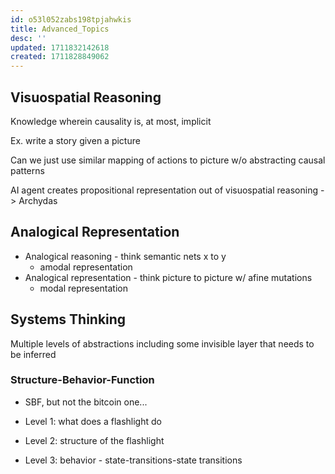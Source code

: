 ```yaml
---
id: o53l052zabs198tpjahwkis
title: Advanced_Topics
desc: ''
updated: 1711832142618
created: 1711828849062
---
```


## Visuospatial Reasoning

Knowledge wherein causality is, at most, implicit

Ex. write a story given a picture

Can we just use similar mapping of actions to picture w/o abstracting causal patterns

AI agent creates propositional representation out of visuospatial reasoning -> Archydas

## Analogical Representation

- Analogical reasoning - think semantic nets x to y
  - amodal representation
- Analogical representation - think picture to picture w/ afine mutations
  - modal representation

## Systems Thinking

Multiple levels of abstractions including some invisible layer that needs to be inferred

### Structure-Behavior-Function

- SBF, but not the bitcoin one...

- Level 1: what does a flashlight do
- Level 2: structure of the flashlight
- Level 3: behavior - state-transitions-state transitions

